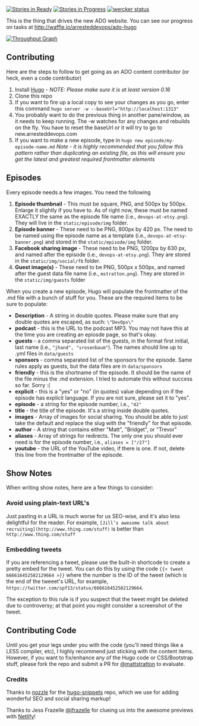 [![Stories in Ready](https://badge.waffle.io/arresteddevops/ado-hugo.png?label=Ready&title=Ready)](http://waffle.io/arresteddevops/ado-hugo) [![Stories in Progress](https://badge.waffle.io/arresteddevops/ado-hugo.png?label=In%20Progress&title=In%20Progress)](http://waffle.io/arresteddevops/ado-hugo) [![wercker status](https://app.wercker.com/status/dfa492ce79ae5083723b53a07e98c8f4/s "wercker status")](https://app.wercker.com/project/bykey/dfa492ce79ae5083723b53a07e98c8f4)

This is the thing that drives the new ADO website. You can see our progress on tasks at http://waffle.io/arresteddevops/ado-hugo

[![Throughput Graph](https://graphs.waffle.io/arresteddevops/ado-hugo/throughput.svg)](https://waffle.io/arresteddevops/ado-hugo/metrics)

## Contributing

Here are the steps to follow to get going as an ADO content contributor (or heck, even a code contributor)

1. Install [Hugo](http://gohugo.io) - *NOTE: Please make sure it is at least version 0.16*
2. Clone this repo
3. If you want to fire up a local copy to see your changes as you go, enter this command `hugo server -w --baseUrl="http://localhost:1313"`
4. You probably want to do the previous thing in another pane/window, as it needs to keep running. The -w watches for any changes and rebuilds on the fly. You have to reset the baseUrl or it will try to go to new.arresteddevops.com
5. If you want to make a new episode, type in `hugo new episode/my-episode-name.md` *Note - it is highly recommended that you follow this pattern rather than duplicating an existing file, as this will ensure you get the latest and greatest required frontmatter elements*

## Episodes

Every episode needs a few images. You need the following

1. **Episode thumbnail** - This must be square, PNG, and 500px by 500px. Enlarge it slightly if you have to. As of right now, these must be named EXACTLY the same as the episode file name (i.e., `devops-at-etsy.png`). They will live in the `static/episode/img` folder.
2. **Episode banner** - These need to be PNG, 800px by 420 px. The need to be named using the episode name as a template (i.e., `devops-at-etsy-banner.png`) and stored in the `static/episode/img` folder.
3. **Facebook sharing image** - These need to be PNG, 1200px by 630 px, and named after the episode (i.e., `devops-at-etsy.png`). They are stored in the `static/img/social/fb` folder.
4. **Guest image(s)** - These need to be PNG, 500px x 500px, and named after the guest data file name (i.e., `mstratton.png`). They are stored in the `static/img/guests` folder

When you create a new episode, Hugo will populate the frontmatter of the .md file with a bunch of stuff for you. These are the required items to be sure to populate:
* **Description** - A string in double quotes. Please make sure that any double quotes are escaped, as such: `\"DevOps\"`
* **podcast** - this is the URL to the podcast MP3. You may not have this at the time you are creating an epiosde page, so that's okay.
* **guests** - a comma separated list of the guests, in the format first initial, last name (i.e., `"jhand", "srosenbaum"`). The names should line up to .yml files in `data/guests`
* **sponsors** - comma separated list of the sponsors for the episode. Same rules apply as guests, but the data files are in `data/sponsors`
* **friendly** - this is the shortname of the episode. It should be the name of the file minus the .md extension. I tried to automate this without success so far. Sorry :(
* **explicit** - this is a "yes" or "no" (in quotes) value depending on if the episode has explicit language. If you are not sure, please set it to "yes".
* **episode** - a string for the episode number, i.e., `"42"`
* **title** - the title of the episode. It's a string inside double quotes.
* **images** - Array of images for social sharing. You should be able to just take the default and replace the slug with the "friendly" for that episode.
* **author** - A string that contains either "Matt", "Bridget", or "Trevor"
* **aliases** - Array of strings for redirects. The only one you should ever need is for the episode number, i.e., `aliases = ["/27"]`
* **youtube** - the URL of the YouTube video, if there is one. If not, delete this line from the frontmatter of the episode.

## Show Notes

When writing show notes, here are a few things to consider:

### Avoid using plain-text URL's
Just pasting in a URL is much worse for us SEO-wise, and it's also less delightful for the reader. For example, `[Jill’s awesome talk about recruiting](http://www.thing.com/stuff)` is better than `http://www.thing.com/stuff`

### Embedding tweets
If you are referencing a tweet, please use the built-in shortcode to create a pretty embed for the tweet. You can do this by using the code `{{< tweet 666616452582129664 >}}` where the number is the ID of the tweet (which is the end of the tweeet's URL, for example, `https://twitter.com/spf13/status/666616452582129664`.

The exception to this rule is if you suspect that the tweet might be deleted due to controversy; at that point you might consider a screenshot of the tweet.

## Contributing Code

Until you get your legs under you with the code (you'll need things like a LESS compiler, etc), I highly recommend just sticking with the content items. However, if you want to fix/enhance any of the Hugo code or CSS/Bootstrap stuff, please fork the repo and submit a PR for [@mattstratton](https://github.com/mattstratton) to evaluate.


### Credits

Thanks to <a href = "https://github.com/nozzle">nozzle</a> for the <a href = "https://github.com/nozzle/hugo-snippets">hugo-snippets</a> repo, which we use for adding wonderful SEO and social sharing markup!

Thanks to Jess Frazelle [@jfrazelle](https://github.com/jfrazelle) for clueing us into the awesome previews with [Netlify](https://www.netlify.com)!

